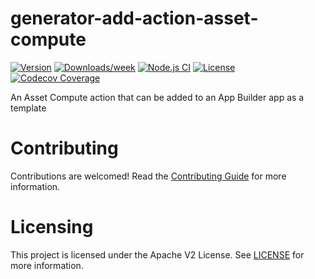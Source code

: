 <!--
Copyright 2022 Adobe. All rights reserved.
This file is licensed to you under the Apache License, Version 2.0 (the "License");
you may not use this file except in compliance with the License. You may obtain a copy
of the License at http://www.apache.org/licenses/LICENSE-2.0

Unless required by applicable law or agreed to in writing, software distributed under
the License is distributed on an "AS IS" BASIS, WITHOUT WARRANTIES OR REPRESENTATIONS
OF ANY KIND, either express or implied. See the License for the specific language
governing permissions and limitations under the License.
-->

# generator-add-action-asset-compute

[![Version](https://img.shields.io/npm/v/@adobe/generator-add-action-asset-compute.svg)](https://npmjs.org/package/@adobe/generator-add-action-asset-compute)
[![Downloads/week](https://img.shields.io/npm/dw/@adobe/generator-add-action-asset-compute.svg)](https://npmjs.org/package/@adobe/generator-add-action-asset-compute)
[![Node.js CI](https://github.com/adobe/generator-add-action-asset-compute/actions/workflows/node.js.yml/badge.svg)](https://github.com/adobe/generator-add-action-asset-compute/actions/workflows/node.js.yml)
[![License](https://img.shields.io/npm/l/@adobe/generator-add-action-asset-compute.svg)](https://github.com/adobe/generator-add-action-asset-compute/blob/main/package.json)
[![Codecov Coverage](https://img.shields.io/codecov/c/github/adobe/generator-add-action-asset-compute/master.svg?style=flat-square)](https://codecov.io/gh/adobe/generator-add-action-asset-compute/)

An Asset Compute action that can be added to an App Builder app as a template

# Contributing

Contributions are welcomed! Read the [Contributing Guide](CONTRIBUTING.md) for more information.

# Licensing

This project is licensed under the Apache V2 License. See [LICENSE](LICENSE) for more information.
